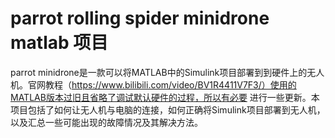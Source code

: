 # parrot rolling spider minidrone matlab 项目
parrot minidrone是一款可以将MATLAB中的Simulink项目部署到到硬件上的无人机。官网教程（https://www.bilibili.com/video/BV1R4411V7F3/）使用的MATLAB版本过旧且省略了调试默认硬件的过程，所以有必要
进行一些更新。本项目包括了如何让无人机与电脑的连接，如何正确将Simulink项目部署到无人机，以及汇总一些可能出现的故障情况及其解决方法。

